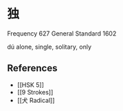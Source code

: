 # 独
Frequency 627
General Standard 1602

dú
alone, single, solitary, only

## References
- [[HSK 5]]
- [[9 Strokes]]
- [[犬 Radical]]